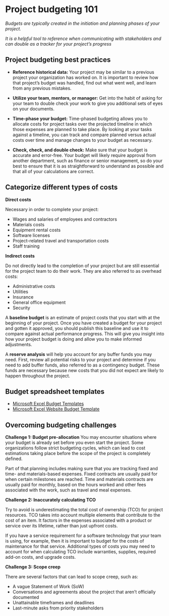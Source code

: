 # Project budgeting 101

*Budgets are typically created in the initiation and planning phases of your project.*

*It is a helpful tool to reference when communicating with stakeholders and can double as a tracker for your project’s progress*

## Project budgeting best practices

* __Reference historical data:__ Your project may be similar to a previous project your organization has worked on. It is important to review how that project’s budget was handled, find out what went well, and learn from any previous mistakes.

* __Utilize your team, mentors, or manager:__ Get into the habit of asking for your team to double check your work to give you additional sets of eyes on your documents.

* __Time-phase your budget:__ Time-phased budgeting allows you to allocate costs for project tasks over the projected timeline in which those expenses are planned to take place. By looking at your tasks against a timeline, you can track and compare planned versus actual costs over time and manage changes to your budget as necessary.

* __Check, check, and double check:__ Make sure that your budget is accurate and error-free. Your budget will likely require approval from another department, such as finance or senior management, so do your best to ensure that it is as straightforward to understand as possible and that all of your calculations are correct.

## Categorize different types of costs

__Direct costs__

Necessary in order to complete your project:
* Wages and salaries of employees and contractors 
* Materials costs
* Equipment rental costs
* Software licenses 
* Project-related travel and transportation costs
* Staff training

__Indirect costs__

Do not directly lead to the completion of your project but are still essential for the project team to do their work. They are also referred to as overhead costs:
* Administrative costs
* Utilities
* Insurance 
* General office equipment 
* Security

A __baseline budget__ is an estimate of project costs that you start with at the beginning of your project. Once you have created a budget for your project and gotten it approved, you should publish this baseline and use it to compare against actual performance progress. This will give you insight into how your project budget is doing and allow you to make informed adjustments.

A __reserve analysis__ will help you account for any buffer funds you may need. First, review all potential risks to your project and determine if you need to add buffer funds, also referred to as a contingency budget. These funds are necessary because new costs that you did not expect are likely to happen throughout the project.

## Budget spreadsheet templates
* [Microsoft Excel Budget Templates](https://create.microsoft.com/en-us/template/website-budget-142337c5-35f0-4e42-ab85-0643840d738c)
* [Microsoft Excel Website Budget Template](https://create.microsoft.com/en-us/templates/budgets)

## Overcoming budgeting challenges

__Challenge 1: Budget pre-allocation__
You may encounter situations where your budget is already set before you even start the project. Some organizations follow strict budgeting cycles, which can lead to cost estimations taking place before the scope of the project is completely defined.  

Part of that planning includes making sure that you are tracking fixed and time- and materials-based expenses. Fixed contracts are usually paid for when certain milestones are reached. Time and materials contracts are usually paid for monthly, based on the hours worked and other fees associated with the work, such as travel and meal expenses. 

__Challenge 2: Inaccurately calculating TCO__

Try to avoid is underestimating the total cost of ownership (TCO) for project resources. TCO takes into account multiple elements that contribute to the cost of an item. It factors in the expenses associated with a product or service over its lifetime, rather than just upfront costs.

 If you have a service requirement for a software technology that your team is using, for example, then it is important to budget for the costs of maintenance for that service. Additional types of costs you may need to account for when calculating TCO include warranties, supplies, required add-on costs, and upgrade costs.

__Challenge 3: Scope creep__

There are several factors that can lead to scope creep, such as: 
* A vague Statement of Work (SoW)
* Conversations and agreements about the project that aren’t officially documented
* Unattainable timeframes and deadlines
* Last-minute asks from priority stakeholders

